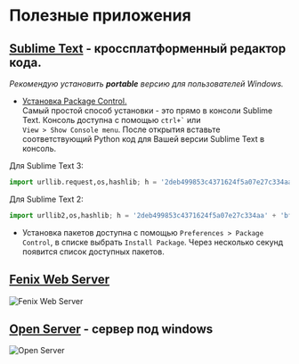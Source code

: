 # Полезные приложения

## [Sublime Text](http://www.sublimetext.com/) - кроссплатформенный редактор кода.
_Рекомендую установить **portable** версию для пользователей Windows._

* [Установка Package Control.](https://sublime.wbond.net/installation)<br>
Самый простой способ установки - это прямо в консоли Sublime Text. Консоль доступна с помощью `` ctrl+` `` или<br>
`View > Show Console menu`. После открытия вставьте соответствующий Python код для Вашей версии Sublime Text в консоль.

Для Sublime Text 3:
```python
import urllib.request,os,hashlib; h = '2deb499853c4371624f5a07e27c334aa' + 'bf8c4e67d14fb0525ba4f89698a6d7e1'; pf = 'Package Control.sublime-package'; ipp = sublime.installed_packages_path(); urllib.request.install_opener( urllib.request.build_opener( urllib.request.ProxyHandler()) ); by = urllib.request.urlopen( 'http://packagecontrol.io/' + pf.replace(' ', '%20')).read(); dh = hashlib.sha256(by).hexdigest(); print('Error validating download (got %s instead of %s), please try manual install' % (dh, h)) if dh != h else open(os.path.join( ipp, pf), 'wb' ).write(by)
```

Для Sublime Text 2:
```python
import urllib2,os,hashlib; h = '2deb499853c4371624f5a07e27c334aa' + 'bf8c4e67d14fb0525ba4f89698a6d7e1'; pf = 'Package Control.sublime-package'; ipp = sublime.installed_packages_path(); os.makedirs( ipp ) if not os.path.exists(ipp) else None; urllib2.install_opener( urllib2.build_opener( urllib2.ProxyHandler()) ); by = urllib2.urlopen( 'http://packagecontrol.io/' + pf.replace(' ', '%20')).read(); dh = hashlib.sha256(by).hexdigest(); open( os.path.join( ipp, pf), 'wb' ).write(by) if dh == h else None; print('Error validating download (got %s instead of %s), please try manual install' % (dh, h) if dh != h else 'Please restart Sublime Text to finish installation')
```

* Установка пакетов доступна с помощью `Preferences > Package Control`, в списке выбрать `Install Package`. Через несколько секунд появится список доступных пакетов.

## [Fenix Web Server](https://github.com/coreybutler/fenix)
![Fenix Web Server](https://github.com/coreybutler/fenix/blob/gh-pages/img/osx/banner_device.png?raw=true)

## [Open Server](http://open-server.ru/) - сервер под windows
![Open Server](http://open-server.ru/files/l2.png)
